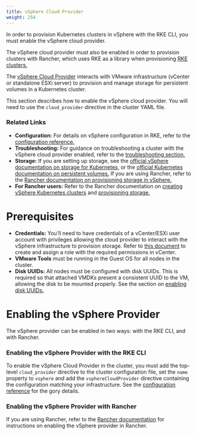 ```yaml
---
title: vSphere Cloud Provider
weight: 254
---
```


In order to provision Kubernetes clusters in vSphere with the RKE CLI, you must enable the vSphere cloud provider.

The vSphere cloud provider must also be enabled in order to provision clusters with Rancher, which uses RKE as a library when provisioning [RKE clusters.]({{<baseurl>}}/rancher/v2.x/en/cluster-provisioning/rke-clusters/)

The [vSphere Cloud Provider](https://vmware.github.io/vsphere-storage-for-kubernetes/documentation/) interacts with VMware infrastructure (vCenter or standalone ESXi server) to provision and manage storage for persistent volumes in a Kubernetes cluster.

This section describes how to enable the vSphere cloud provider. You will need to use the `cloud_provider` directive in the cluster YAML file.

### Related Links

- **Configuration:** For details on vSphere configuration in RKE, refer to the [configuration reference.]({{<baseurl>}}/rke/latest/en/config-options/cloud-providers/vsphere/config-reference)
- **Troubleshooting:** For guidance on troubleshooting a cluster with the vSphere cloud provider enabled, refer to the [troubleshooting section.]({{<baseurl>}}/rke/latest/en/config-options/cloud-providers/vsphere/troubleshooting)
- **Storage:** If you are setting up storage, see the [official vSphere documentation on storage for Kubernetes,](https://vmware.github.io/vsphere-storage-for-kubernetes/documentation/) or the [official Kubernetes documentation on persistent volumes.](https://kubernetes.io/docs/concepts/storage/persistent-volumes/) If you are using Rancher, refer to the [Rancher documentation on provisioning storage in vSphere.]({{<baseurl>}}/rancher/v2.x/en/cluster-admin/volumes-and-storage/examples/vsphere)
- **For Rancher users:** Refer to the Rancher documentation on [creating vSphere Kubernetes clusters]({{<baseurl>}}/rancher/v2.x/en/cluster-provisioning/rke-clusters/node-pools/vsphere) and [provisioning storage.]({{<baseurl>}}/rancher/v2.x/en/cluster-admin/volumes-and-storage/examples/vsphere)

# Prerequisites

- **Credentials:** You'll need to have credentials of a vCenter/ESXi user account with privileges allowing the cloud provider to interact with the vSphere infrastructure to provision storage. Refer to [this document](https://vmware.github.io/vsphere-storage-for-kubernetes/documentation/vcp-roles.html) to create and assign a role with the required permissions in vCenter.
- **VMware Tools** must be running in the Guest OS for all nodes in the cluster.
- **Disk UUIDs:** All nodes must be configured with disk UUIDs. This is required so that attached VMDKs present a consistent UUID to the VM, allowing the disk to be mounted properly. See the section on [enabling disk UUIDs.]({{<baseurl>}}/rke/latest/en/config-options/cloud-providers/vsphere/enabling-uuid)

# Enabling the vSphere Provider

The vSphere provider can be enabled in two ways: with the RKE CLI, and with Rancher.

### Enabling the vSphere Provider with the RKE CLI

To enable the vSphere Cloud Provider in the cluster, you must add the top-level `cloud_provider` directive to the cluster configuration file, set the `name` property to `vsphere` and add the `vsphereCloudProvider` directive containing the configuration matching your infrastructure. See the [configuration reference]({{<baseurl>}}/rke/latest/en/config-options/cloud-providers/vsphere/config-reference) for the gory details.

### Enabling the vSphere Provider with Rancher

If you are using Rancher, refer to the [Rancher documentation]({{<baseurl>}}/rancher/v2.x/en/cluster-provisioning/rke-clusters/node-pools/vsphere/#enabling-the-vsphere-provider-in-rancher) for instructions on enabling the vSphere provider in Rancher.


